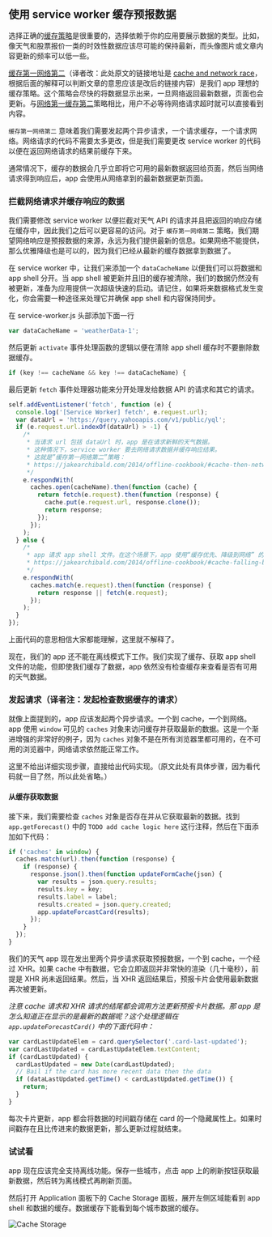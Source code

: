 ## 使用 service worker 缓存预报数据

选择正确的[缓存策略](https://jakearchibald.com/2014/offline-cookbook/)是很重要的，选择依赖于你的应用要展示数据的类型。比如，像天气和股票报价一类的时效性数据应该尽可能的保持最新，而头像图片或文章内容更新的频率可以低一些。

[缓存第一网络第二](https://jakearchibald.com/2014/offline-cookbook/#cache-then-network)（译者改：此处原文的链接地址是 [cache and network race](https://jakearchibald.com/2014/offline-cookbook/#cache-network-race)，根据后面的解释可以判断文章的意思应该是改后的链接内容）是我们 app 理想的缓存策略。这个策略会尽快的将数据显示出来，一旦网络返回最新数据，页面也会更新。与[网络第一缓存第二](https://jakearchibald.com/2014/offline-cookbook/#network-falling-back-to-cache)策略相比，用户不必等待网络请求超时就可以直接看到内容。

`缓存第一网络第二` 意味着我们需要发起两个异步请求，一个请求缓存，一个请求网络。网络请求的代码不需要太多更改，但是我们需要更改 service worker 的代码以便在返回网络请求的结果前缓存下来。

通常情况下，缓存的数据会几乎立即将它可用的最新数据返回给页面，然后当网络请求得到响应后，app 会使用从网络拿到的最新数据更新页面。

### 拦截网络请求并缓存响应的数据

我们需要修改 service worker 以便拦截对天气 API 的请求并且把返回的响应存储在缓存中，因此我们之后可以更容易的访问。对于 `缓存第一网络第二` 策略，我们期望网络响应是预报数据的来源，永远为我们提供最新的信息。如果网络不能提供，那么优雅降级也是可以的，因为我们已经从最新的缓存数据拿到数据了。

在 service worker 中，让我们来添加一个 `dataCacheName` 以便我们可以将数据和 app shell 分开。当 app shell 被更新并且旧的缓存被清除，我们的数据仍然没有被更新，准备为应用提供一次超级快速的启动。请记住，如果将来数据格式发生变化，你会需要一种途径来处理它并确保 app shell 和内容保持同步。

在 service-worker.js 头部添加下面一行

```js
var dataCacheName = 'weatherData-1';
```

然后更新 `activate` 事件处理函数的逻辑以便在清除 app shell 缓存时不要删除数据缓存。

```js
if (key !== cacheName && key !== dataCacheName) {
```

最后更新 `fetch` 事件处理器功能来分开处理发给数据 API 的请求和其它的请求。

```js
self.addEventListener('fetch', function (e) {
  console.log('[Service Worker] fetch', e.request.url);
  var dataUrl = 'https://query.yahooapis.com/v1/public/yql';
  if (e.request.url.indexOf(dataUrl) > -1) {
    /*
     * 当请求 url 包括 dataUrl 时，app 是在请求新鲜的天气数据。
     * 这种情况下，service worker 要去网络请求数据并缓存响应结果。
     * 这就是”缓存第一网络第二”策略：
     * https://jakearchibald.com/2014/offline-cookbook/#cache-then-network
     */
    e.respondWith(
      caches.open(cacheName).then(function (cache) {
        return fetch(e.request).then(function (response) {
          cache.put(e.request.url, response.clone());
          return response;
        });
      });
    );
  } else {
    /*
     * app 请求 app shell 文件。在这个场景下，app 使用“缓存优先、降级到网络” 的离线策略：
     * https://jakearchibald.com/2014/offline-cookbook/#cache-falling-back-to-network
     */
    e.respondWith(
      caches.match(e.request).then(function (response) {
        return response || fetch(e.request);
      });
    );
  }
});
```

上面代码的意思相信大家都能理解，这里就不解释了。

现在，我们的 app 还不能在离线模式下工作。我们实现了缓存、获取 app shell 文件的功能，但即使我们缓存了数据，app 依然没有检查缓存来查看是否有可用的天气数据。

### 发起请求（译者注：发起检查数据缓存的请求）

就像上面提到的，app 应该发起两个异步请求。一个到 cache，一个到网络。app 使用 `window` 可见的 `caches` 对象来访问缓存并获取最新的数据。这是一个渐进增强的非常好的例子，因为 `caches` 对象不是在所有浏览器里都可用的，在不可用的浏览器中，网络请求依然能正常工作。

这里不给出详细实现步骤，直接给出代码实现。（原文此处有具体步骤，因为看代码就一目了然，所以此处省略。）

#### 从缓存获取数据

接下来，我们需要检查 `caches` 对象是否存在并从它获取最新的数据。找到 `app.getForecast()` 中的 `TODO add cache logic here` 这行注释，然后在下面添加如下代码：

```js
if ('caches' in window) {
  caches.match(url).then(function (response) {
    if (response) {
      response.json().then(function updateFormCache(json) {
        var results = json.query.results;
        results.key = key;
        results.label = label;
        results.created = json.query.created;
        app.updateForcastCard(results);
      });
    }
  });
}
```

我们的天气 app 现在发出里两个异步请求获取预报数据，一个到 cache，一个经过 XHR。如果 cache 中有数据，它会立即返回并非常快的渲染（几十毫秒），前提是 XHR 尚未返回结果。然后，当 XHR 返回结果后，预报卡片会使用最新数据再次被更新。

*注意 cache 请求和 XHR 请求的结尾都会调用方法更新预报卡片数据。那 app 是怎么知道正在显示的是最新的数据呢？这个处理逻辑在 `app.updateForecastCard()` 中的下面代码中：*

```js
var cardLastUpdateElem = card.querySelector('.card-last-updated');
var cardLastUpdated = cardLastUpdateElem.textContent;
if (cardLastUpdated) {
  cardLastUpdated = new Date(cardLastUpdated);
  // Bail if the card has more recent data then the data
  if (dataLastUpdated.getTime() < cardLastUpdated.getTime()) {
    return;
  }
}
```

每次卡片更新，app 都会将数据的时间戳存储在 card 的一个隐藏属性上。如果时间戳存在且比传进来的数据更新，那么更新过程就结束。

### 试试看

app 现在应该完全支持离线功能。保存一些城市，点击 app 上的刷新按钮获取最新数据，然后转为离线模式再刷新页面。

然后打开 Application 面板下的 Cache Storage 面板，展开左侧区域能看到 app shell 和数据的缓存。数据缓存下能看到每个城市数据的缓存。

![Cache Storage](https://codelabs.developers.google.com/codelabs/your-first-pwapp/img/cf095c2153306fa7.png)
